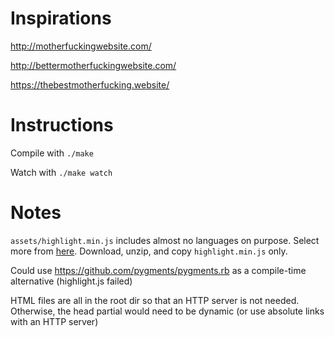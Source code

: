 # Inspirations
http://motherfuckingwebsite.com/

http://bettermotherfuckingwebsite.com/

https://thebestmotherfucking.website/

# Instructions
Compile with `./make`

Watch with `./make watch`

# Notes
`assets/highlight.min.js` includes almost no languages on purpose. Select more from [here](https://highlightjs.org/download/). Download, unzip, and copy `highlight.min.js` only.

Could use https://github.com/pygments/pygments.rb as a compile-time alternative (highlight.js failed)

HTML files are all in the root dir so that an HTTP server is not needed. Otherwise, the head partial would need to be dynamic (or use absolute links with an HTTP server)
